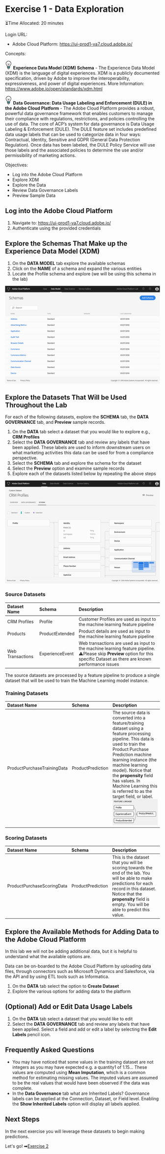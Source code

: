# Exercise 1 - Data Exploration

⏳Time Allocated: 20 minutes

Login URL:
- Adobe Cloud Platform: https://ui-prod1-va7.cloud.adobe.io/

Concepts:

![lightbulb](../images/lightbulb.jpg)  **Experience Data Model (XDM) Schema** - The Experience Data Model (XDM) is the language of digital experiences. XDM is a publicly documented specification, driven by Adobe to improve the interoperability, expressiveness, and power of digital experiences. More Information: https://www.adobe.io/open/standards/xdm.html

![lightbulb](../images/lightbulb.jpg) **Data Governance: Data Usage Labeling and Enforcement (DULE) in the Adobe Cloud Platform** - The Adobe Cloud Platform provides a robust, powerful data governance framework that enables customers to manage their compliance with regulations, restrictions, and policies controlling the use of data. The core of ACP’s system for data governance is Data Usage Labeling & Enforcement (DULE). The DULE feature set includes predefined data usage labels that can be used to categorize data in four ways: Contractual, Identity, Sensitive and GDPR (General Data Protection Regulation). Once data has been labeled, the DULE Policy Service will use those labels and the associated policies to determine the use and/or permissibility of marketing actions.

Objectives:
- Log into the Adobe Cloud Platform
- Explore XDM
- Explore the Data
- Review Data Governance Labels
- Preview Sample Data

## Log into the Adobe Cloud Platform

1. Navigate to: https://ui-prod1-va7.cloud.adobe.io/
2. Authenticate using the provided credentials

## Explore the Schemas That Make up the Experience Data Model (XDM)

1. On the **DATA MODEL** tab explore the available schemas 
2. Click on the **NAME** of a schema and expand the various entities
3. Locate the Profile schema and explore (we will be using this schema in the lab)

![XDM](../images/xdm.jpg)

## Explore the Datasets That Will be Used Throughout the Lab

For each of the following datasets, explore the **SCHEMA** tab, the **DATA GOVERNANCE** tab, and **Preview** sample records.

1. On the **DATA** tab select a dataset that you would like to explore e.g., **CRM Profiles**
2. Select the **DATA GOVERNANCE** tab and review any labels that have been applied. These labels are used to inform downstream users on what marketing activities this data can be used for from a compliance perspective.
3. Select the **SCHEMA** tab and explore the schema for the dataset
4. Select the **Preview** option and examine sample records
5. Explore each of the datasets listed below by repeating the above steps

![Schema](../images/schema.jpg)

### Source Datasets

| Dataset Name | Schema | Description |
|:------|:------|:------|
| CRM Profiles | Profile | Customer Profiles are used as input to the machine learning feature pipeline | 
| Products | ProductExtended | Product details are used as input to the machine learning feature pipeline | 
| Web Transactions | ExperienceEvent |  Web transactions are used as input to the machine learning feature pipeline. ⚠Please skip **Preview** option for this specific Dataset as there are known performance issues | 

The source datasets are processed by a feature pipeline to produce a single dataset that will be used to train the Machine Learning model instance.


### Training Datasets

| Dataset Name | Schema | Description |
|:------|:------|:------|
| ProductPurchaseTrainingData | ProductPrediction | The source data is converted into a feature/training dataset using a feature processing pipeline. This data is used to train the Product Purchase Prediction machine learning instance (the machine learning model). Notice that the **propensity** field has values. In Machine Learning this is referred to as the target field, or label.<br>![Feature Pipeline](../images/tree.jpg) | 

### Scoring Datasets

| Dataset Name | Schema | Description |
|:------|:------|:------|
| ProductPurchaseScoringData | ProductPrediction | This is the dataset that you will be scoring towards the end of the lab. You will be able to make predictions for each record in this dataset. Notice that the **propensity** field is empty. You will be able to predict this value. | 

## Explore the Available Methods for Adding Data to the Adobe Cloud Platform

In this lab we will not be adding additional data, but it is helpful to understand what the available options are. 

Data can be on-boarded to the Adobe Cloud Platform by uploading data files, through connectors such as Microsoft Dynamics and Salesforce, via the API and by using ETL tools such as Informatica.

1. On the **DATA** tab select the option to **Create Dataset**
2. Explore the various options for adding data to the platform

## (Optional) Add or Edit Data Usage Labels
1. On the **DATA** tab select a dataset that you would like to edit
2. Select the **DATA GOVERNANCE** tab and review any labels that have been applied. Select a field and add or edit a label by selecting the **Edit Labels** pencil icon. 

## Frequently Asked Questions
- You may have noticed that some values in the training dataset are not integers as you may have expected e.g. a quantity1 of 1.15... These values are computed using **Mean Imputation**, which is a common method for estimating missing values. The imputed values are assumed to be the real values that would have been observed if the data was complete.
- In the **Data Governance** tab what are Inherited Labels? Governance labels can be applied at the Connection, Dataset, or Field level. Enabling the **Show Inherited Labels** option will display all labels applied. 

## Next Steps

In the next exercise you will leverage these datasets to begin making predictions. 

Let's go! ➡[Exercise 2](../exercise2/README.md)

